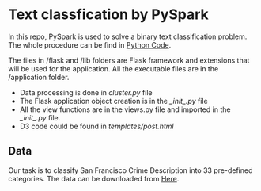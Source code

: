 # Text classfication by PySpark

In this repo, PySpark is used to solve a binary text classification problem. The whole procedure can be find in [Python Code](main.py).

The files in /flask and /lib folders are Flask framework and extensions that will be used for the application. All the executable files are in the /application folder.

* Data processing is done in *cluster.py* file
* The Flask application object creation is in the *\__init\__.py* file
* All the view functions are in the views.py file and imported in the *\__init\__.py* file.
* D3 code could be found in *templates/post.html*



## Data 
Our task is to classify San Francisco Crime Description into 33 pre-defined categories. The data can be downloaded from [Here](http://www.cs.cornell.edu/people/pabo/movie-review-data/).
